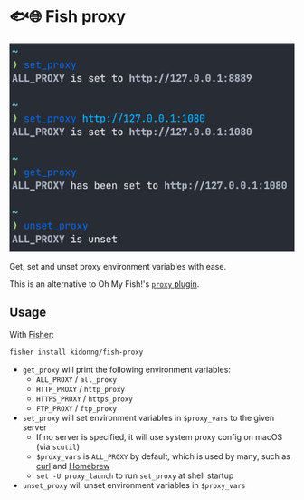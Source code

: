 # 🐟🌐 Fish proxy

![Screenshot](screenshot.png)

Get, set and unset proxy environment variables with ease.

This is an alternative to Oh My Fish!'s [`proxy` plugin](https://github.com/oh-my-fish/plugin-proxy).

## Usage

With [Fisher](https://github.com/jorgebucaran/fisher):

```sh
fisher install kidonng/fish-proxy
```

- `get_proxy` will print the following environment variables:
  - `ALL_PROXY` / `all_proxy`
  - `HTTP_PROXY` / `http_proxy`
  - `HTTPS_PROXY` / `https_proxy`
  - `FTP_PROXY` / `ftp_proxy`
- `set_proxy` will set environment variables in `$proxy_vars` to the given server
  - If no server is specified, it will use system proxy config on macOS (via `scutil`)
  - `$proxy_vars` is `ALL_PROXY` by default, which is used by many, such as [curl](https://curl.se/) and [Homebrew](https://brew.sh/)
  - `set -U proxy_launch` to run `set_proxy` at shell startup
- `unset_proxy` will unset environment variables in `$proxy_vars`
